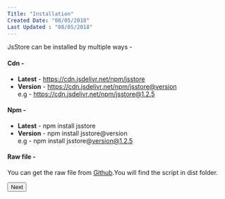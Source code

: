 ```yaml
---
Title: "Installation"
Created Date: "08/05/2018"
Last Updated : "08/05/2018"
---
```


JsStore can be installed by multiple ways -

#### Cdn -

*   **Latest** \- https://cdn.jsdelivr.net/npm/jsstore
*   **Version** \- https://cdn.jsdelivr.net/npm/jsstore@version  
    e.g - https://cdn.jsdelivr.net/npm/jsstore@1.2.5

#### Npm -

*   **Latest** \- npm install jsstore
*   **Version** \- npm install jsstore@version  
    e.g - npm install jsstore@version@1.2.5

#### Raw file -

You can get the raw file from [Github](https://github.com/ujjwalguptaofficial/JsStore).You will find the script in dist folder.

<p class="margin-top-40px text-center">
      <button class="btn info btnNext">Next</button>
</p>